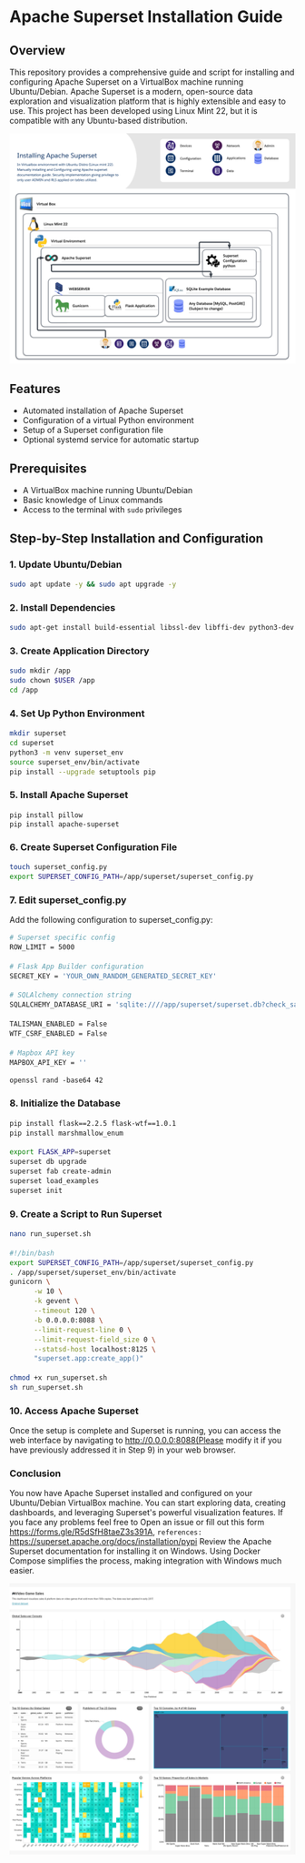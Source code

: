 # Apache Superset Installation Guide

## Overview

This repository provides a comprehensive guide and script for installing and configuring Apache Superset on a VirtualBox machine running Ubuntu/Debian. Apache Superset is a modern, open-source data exploration and visualization platform that is highly extensible and easy to use. This project has been developed using Linux Mint 22, but it is compatible with any Ubuntu-based distribution.

<img src="https://github.com/Vasant19/Apache-Superset-Configuration/blob/main/Apache%20superset.png" alt="Architecture Apache Superset" width="600">


## Features

- Automated installation of Apache Superset
- Configuration of a virtual Python environment
- Setup of a Superset configuration file
- Optional systemd service for automatic startup

## Prerequisites

- A VirtualBox machine running Ubuntu/Debian
- Basic knowledge of Linux commands
- Access to the terminal with `sudo` privileges

## Step-by-Step Installation and Configuration

### 1. Update Ubuntu/Debian
```bash
sudo apt update -y && sudo apt upgrade -y
```

### 2. Install Dependencies
```bash
sudo apt-get install build-essential libssl-dev libffi-dev python3-dev python3-pip libsasl2-dev libldap2-dev default-libmysqlclient-dev python3.10-venv
```

### 3. Create Application Directory
```bash
sudo mkdir /app
sudo chown $USER /app
cd /app
```

### 4. Set Up Python Environment
```bash
mkdir superset
cd superset
python3 -m venv superset_env
source superset_env/bin/activate
pip install --upgrade setuptools pip
```

### 5. Install Apache Superset
```bast
pip install pillow
pip install apache-superset
```

### 6. Create Superset Configuration File
```bash
touch superset_config.py
export SUPERSET_CONFIG_PATH=/app/superset/superset_config.py
```

### 7. Edit superset_config.py
Add the following configuration to superset_config.py:

```bash
# Superset specific config
ROW_LIMIT = 5000

# Flask App Builder configuration
SECRET_KEY = 'YOUR_OWN_RANDOM_GENERATED_SECRET_KEY'

# SQLAlchemy connection string
SQLALCHEMY_DATABASE_URI = 'sqlite:////app/superset/superset.db?check_same_thread=false'

TALISMAN_ENABLED = False
WTF_CSRF_ENABLED = False

# Mapbox API key
MAPBOX_API_KEY = ''
```
`openssl rand -base64 42`

### 8. Initialize the Database
```bash
pip install flask==2.2.5 flask-wtf==1.0.1
pip install marshmallow_enum

export FLASK_APP=superset
superset db upgrade
superset fab create-admin
superset load_examples
superset init
```
### 9. Create a Script to Run Superset
```bash
nano run_superset.sh

#!/bin/bash
export SUPERSET_CONFIG_PATH=/app/superset/superset_config.py
. /app/superset/superset_env/bin/activate
gunicorn \
      -w 10 \
      -k gevent \
      --timeout 120 \
      -b 0.0.0.0:8088 \
      --limit-request-line 0 \
      --limit-request-field_size 0 \
      --statsd-host localhost:8125 \
      "superset.app:create_app()"

chmod +x run_superset.sh
sh run_superset.sh
```

### 10. Access Apache Superset
Once the setup is complete and Superset is running, you can access the web interface by navigating to http://0.0.0.0:8088(Please modify it if you have previously addressed it in Step 9) in your web browser.

### Conclusion
You now have Apache Superset installed and configured on your Ubuntu/Debian VirtualBox machine. You can start exploring data, creating dashboards, and leveraging Superset's powerful visualization features.
If you face any problems feel free to Open an issue or fill out this form https://forms.gle/R5dSfH8taeZ3s391A, 
`references: ` https://superset.apache.org/docs/installation/pypi
Review the Apache Superset documentation for installing it on Windows. Using Docker Compose simplifies the process, making integration with Windows much easier.

<img src="https://github.com/Vasant19/Apache-Superset-Configuration/blob/main/Superset%20Dashboard.jpg" alt="Superset Sample dashboard" >
